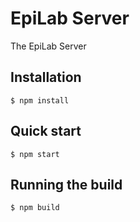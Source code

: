 # EpiLab Server

The EpiLab Server

## Installation

```shell
$ npm install 
```

## Quick start
```shell
$ npm start 
```

## Running the build
```shell
$ npm build 
```
